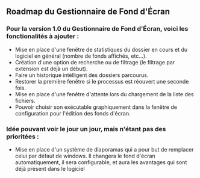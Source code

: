 ## Roadmap du Gestionnaire de Fond d'Écran

### Pour la version 1.0 du Gestionnaire de Fond d'Écran, voici les fonctionalités à ajouter :
 - Mise en place d'une fenêtre de statistiques du dossier en cours et du logiciel en général (nombre de fonds affichés, etc...).
 - Création d'une option de recherche ou de filtrage (le filtrage par extension est déjà un début).
 - Faire un historique intélligent des dossiers parcourus.
 - Restorer la première fenêtre si le processus est réouvert une seconde fois.
 - Mise en place d'une fenêtre d'attente lors du chargement de la liste des fichiers.
 - Pouvoir choisir son exécutable graphiquement dans la fenêtre de configuration pour l'édition des fonds d'écran.
	
### Idée pouvant voir le jour un jour, mais n'étant pas des prioritées :
 - Mise en place d'un système de diaporamas qui a pour but de remplacer celui par défaut de windows. Il changera le fond d'écran automatiquement, il sera configurable, et aura les avantages qui sont déjà présent dans le logiciel
